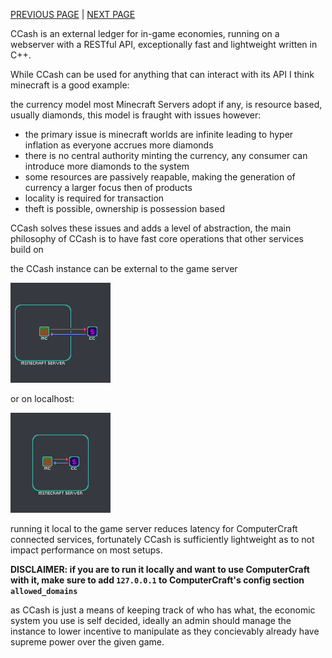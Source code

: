[PREVIOUS PAGE](../README.md) | [NEXT PAGE](connected_services/how_to/explanation.md)

CCash is an external ledger for in-game economies, running on a webserver with a RESTful API, exceptionally fast and lightweight written in C++.

While CCash can be used for anything that can interact with its API I think minecraft is a good example:

the currency model most Minecraft Servers adopt if any, is resource based, usually diamonds, this model is fraught with issues however:

* the primary issue is minecraft worlds are infinite leading to hyper inflation as everyone accrues more diamonds
* there is no central authority minting the currency, any consumer can introduce more diamonds to the system
* some resources are passively reapable, making the generation of currency a larger focus then of products
* locality is required for transaction
* theft is possible, ownership is possession based

CCash solves these issues and adds a level of abstraction, the main philosophy of CCash is to have fast core operations that other services build on

the CCash instance can be external to the game server 

![image](external_diagram.png)

or on localhost:

![image](localhost_diagram.png)

running it local to the game server reduces latency for ComputerCraft connected services, fortunately CCash is sufficiently lightweight as to not impact performance on most setups.

**DISCLAIMER: if you are to run it locally and want to use ComputerCraft with it, make sure to add `127.0.0.1` to ComputerCraft's config section `allowed_domains`**   

as CCash is just a means of keeping track of who has what, the economic system you use is self decided, ideally an admin should manage the instance to lower incentive to manipulate as they concievably already have supreme power over the given game.